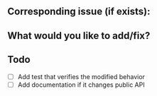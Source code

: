 ## Corresponding issue (if exists):

## What would you like to add/fix?

## Todo

- [ ] Add test that verifies the modified behavior
- [ ] Add documentation if it changes public API
